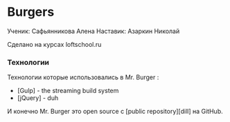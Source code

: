 # Burgers

Ученик: Сафьянникова Алена
Наставик: Азаркин Николай

 Сделано на курсах loftschool.ru

### Технологии

Технологии которые использовались в Mr. Burger :

* [Gulp] - the streaming build system
* [jQuery] - duh

И конечно Mr. Burger это open source с [public repository][dill]
 на GitHub.
